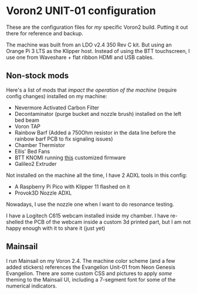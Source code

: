 # Voron2 UNIT-01 configuration

These are the configuration files for *my* specific Voron2 build. Putting it out there for reference and backup.

The machine was built from an LDO v2.4 350 Rev C kit. But using an Orange Pi 3 LTS as the Klipper host. 
Instead of using the BTT touchscreen, I use one from Waveshare + flat ribbon HDMI and USB cables.

## Non-stock mods

Here's a list of mods that *impact the operation of the machine* (require config changes) installed on my machine:

- Nevermore Activated Carbon Filter
- Decontaminator (purge bucket and nozzle brush) installed on the left bed beam
- Voron TAP
- Rainbow Barf (Added a 750Ohm resistor in the data line before the rainbow barf PCB to fix signaling issues)
- Chamber Thermistor
- Ellis' Bed Fans
- BTT KNOMI running [this](https://github.com/Ybalrid/KNOMI-UNIT-01) customized firmware
- Galileo2 Extruder

Not installed on the machine all the time, I have 2 ADXL tools in this config:

- A Raspberry Pi Pico with Klipper 11 flashed on it
- Provok3D Nozzle ADXL

Nowadays, I use the nozzle one when I want to do resonance testing.

I have a Logitech C615 webcam installed inside my chamber. 
I have re-shelled the PCB of the webcam inside a custom 3d printed part, but I am not happy enough with it to share it (just yet)


## Mainsail

I run Mainsail on my Voron 2.4. The machine color scheme (and a few added stickers) references the Evangelion Unit-01 from Neon Genesis Evangelion. There are some custom CSS and pictures to apply *some* theming to the Mainsail UI, including a 7-segment font for some of the numerical indicators. 
